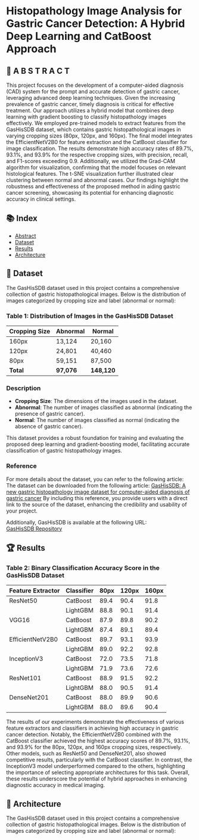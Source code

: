 # Histopathology Image Analysis for Gastric Cancer Detection: A Hybrid Deep Learning and CatBoost Approach

## 📜 A B S T R A C T
This project focuses on the development of a computer-aided diagnosis (CAD) system for the prompt and accurate detection of gastric cancer, leveraging advanced deep learning techniques. Given the increasing prevalence of gastric cancer, timely diagnosis is critical for effective treatment. Our approach utilizes a hybrid model that combines deep learning with gradient boosting to classify histopathology images effectively. We employed pre-trained models to extract features from the GasHisSDB dataset, which contains gastric histopathological images in varying cropping sizes (80px, 120px, and 160px). The final model integrates the EfficientNetV2B0 for feature extraction and the CatBoost classifier for image classification.
The results demonstrate high accuracy rates of 89.7%, 93.1%, and 93.9% for the respective cropping sizes, with precision, recall, and F1-scores exceeding 0.9. Additionally, we utilized the Grad-CAM algorithm for visualization, confirming that the model focuses on relevant histological features. The t-SNE visualization further illustrated clear clustering between normal and abnormal cases. Our findings highlight the robustness and effectiveness of the proposed method in aiding gastric cancer screening, showcasing its potential for enhancing diagnostic accuracy in clinical settings.

## 📚 Index
- [Abstract](#-a-b-s-t-r-a-c-t)
- [Dataset](#-dataset)
- [Results](#-results)
- [Architecture](#-Architecture)

##  📁 Dataset
The GasHisSDB dataset used in this project contains a comprehensive collection of gastric histopathological images. Below is the distribution of images categorized by cropping size and label (abnormal or normal):

### Table 1: Distribution of Images in the GasHisSDB Dataset

| Cropping Size | Abnormal | Normal  |
|---------------|----------|---------|
| 160px        | 13,124   | 20,160  |
| 120px        | 24,801   | 40,460  |
| 80px         | 59,151   | 87,500  |
| **Total**    | **97,076** | **148,120** |

### Description

- **Cropping Size**: The dimensions of the images used in the dataset.
- **Abnormal**: The number of images classified as abnormal (indicating the presence of gastric cancer).
- **Normal**: The number of images classified as normal (indicating the absence of gastric cancer).

This dataset provides a robust foundation for training and evaluating the proposed deep learning and gradient-boosting model, facilitating accurate classification of gastric histopathology images.

### Reference
For more details about the dataset, you can refer to the following article:
The dataset can be downloaded from the following article:
[GasHisSDB: A new gastric histopathology image dataset for computer-aided diagnosis of gastric cancer](https://www.sciencedirect.com/science/article/abs/pii/S0010482521010015)
By including this reference, you provide users with a direct link to the source of the dataset, enhancing the credibility and usability of your project.

Additionally, GasHisSDB is available at the following URL:  
[GasHisSDB Repository](https://gitee.com/neuhwm/GasHisSDB.git)


## 🏆 Results

### Table 2: Binary Classification Accuracy Score in the GasHisSDB Dataset

| Feature Extractor      | Classifier | 80px | 120px | 160px |
|------------------------|------------|------|-------|-------|
| ResNet50               | CatBoost   | 89.4 | 90.4  | 91.8  |
|                        | LightGBM   | 88.8 | 90.1  | 91.4  |
| VGG16                  | CatBoost   | 87.9 | 89.8  | 90.2  |
|                        | LightGBM   | 87.4 | 89.1  | 89.4  |
| EfficientNetV2B0      | CatBoost   | 89.7 | 93.1  | 93.9  |
|                        | LightGBM   | 89.0 | 92.2  | 92.8  |
| InceptionV3           | CatBoost   | 72.0 | 73.5  | 71.8  |
|                        | LightGBM   | 71.9 | 73.6  | 72.6  |
| ResNet101              | CatBoost   | 88.9 | 91.5  | 92.2  |
|                        | LightGBM   | 88.0 | 90.5  | 91.4  |
| DenseNet201            | CatBoost   | 88.0 | 89.9  | 90.6  |
|                        | LightGBM   | 88.0 | 89.6  | 90.4  |

The results of our experiments demonstrate the effectiveness of various feature extractors and classifiers in achieving high accuracy in gastric cancer detection. Notably, the EfficientNetV2B0 combined with the CatBoost classifier achieved the highest accuracy scores of 89.7%, 93.1%, and 93.9% for the 80px, 120px, and 160px cropping sizes, respectively. Other models, such as ResNet50 and DenseNet201, also showed competitive results, particularly with the CatBoost classifier. In contrast, the InceptionV3 model underperformed compared to the others, highlighting the importance of selecting appropriate architectures for this task. Overall, these results underscore the potential of hybrid approaches in enhancing diagnostic accuracy in medical imaging.


##  📁 Architecture
The GasHisSDB dataset used in this project contains a comprehensive collection of gastric histopathological images. Below is the distribution of images categorized by cropping size and label (abnormal or normal):

